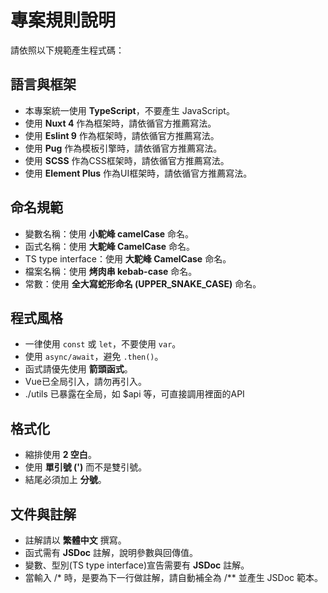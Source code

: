 # 專案規則說明
請依照以下規範產生程式碼：

## 語言與框架
- 本專案統一使用 **TypeScript**，不要產生 JavaScript。
- 使用 **Nuxt 4** 作為框架時，請依循官方推薦寫法。
- 使用 **Eslint 9** 作為框架時，請依循官方推薦寫法。
- 使用 **Pug** 作為模板引擎時，請依循官方推薦寫法。
- 使用 **SCSS** 作為CSS框架時，請依循官方推薦寫法。
- 使用 **Element Plus** 作為UI框架時，請依循官方推薦寫法。

## 命名規範
- 變數名稱：使用 **小駝峰 camelCase** 命名。
- 函式名稱：使用 **大駝峰 CamelCase** 命名。
- TS type interface：使用 **大駝峰 CamelCase** 命名。
- 檔案名稱：使用 **烤肉串 kebab-case** 命名。
- 常數：使用 **全大寫蛇形命名 (UPPER_SNAKE_CASE)** 命名。

## 程式風格
- 一律使用 `const` 或 `let`，不要使用 `var`。
- 使用 `async/await`，避免 `.then()`。
- 函式請優先使用 **箭頭函式**。
- Vue已全局引入，請勿再引入。
- ./utils 已暴露在全局，如 $api 等，可直接調用裡面的API

## 格式化
- 縮排使用 **2 空白**。
- 使用 **單引號 (')** 而不是雙引號。
- 結尾必須加上 **分號**。

## 文件與註解
- 註解請以 **繁體中文** 撰寫。
- 函式需有 **JSDoc** 註解，說明參數與回傳值。
- 變數、型別(TS type interface)宣告需要有 **JSDoc** 註解。
- 當輸入 /* 時，是要為下一行做註解，請自動補全為 /** 並產生 JSDoc 範本。